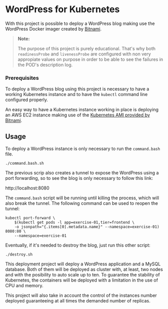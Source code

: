 # WordPress for Kubernetes

With this project is possible to deploy a WordPress blog making use the WordPress Docker imager created by [Bitnami](https://bitnami.com/).

 

>**Note:**
>
>The purpose of this project is purely educational. That's why both ```readinessProbe``` and ```livenessProbe``` are configured with non very appropiate values on purpose in order to be able to see the failures in the POD's description log.

### Prerequisites

To deploy a WordPress blog using this project is necessary to have a working Kubernetes instance and to have the ```kubectl``` command line configured properly.

An easy way to have a Kubernetes instance working in place is deploying an AWS EC2 instance making use of the [Kubernetes AMI provided by Bitnami](https://bitnami.com/stack/kubernetes-sandbox/cloud/aws/amis).


## Usage

To deploy a WordPress instance is only necessary to run the ```command.bash``` file.

```
./command.bash.sh
```

The previous scrip also creates a tunnel to expose the WordPress using a port forwarding, so to see the blog is only necessary to follow this link:

http://localhost:8080

The ```command.bash``` script will be running until killing the process, which will also break the tunnel. The following command can be used to reopen the tunnel:

```
kubectl port-forward \
    $(kubectl get pods -l app=exercise-01,tier=frontend \
    -o jsonpath="{.items[0].metadata.name}" --namespace=exercise-01) 8080:80 \
    --namespace=exercise-01
```

Eventually, if it's needed to destroy the blog, just run this other script:

```
./destroy.sh
```

This deployment project will deploy a WordPress application and a MySQL database. Both of them will be deployed as cluster with, at least, two nodes and with the posibility to auto scale up to ten. To guarantee the stability of Kubernetes, the containers will be deployed with a limitation in the use of CPU and memory.

This project will also take in account the control of the instances number deployed guaranteeing at all times the demanded number of replicas.